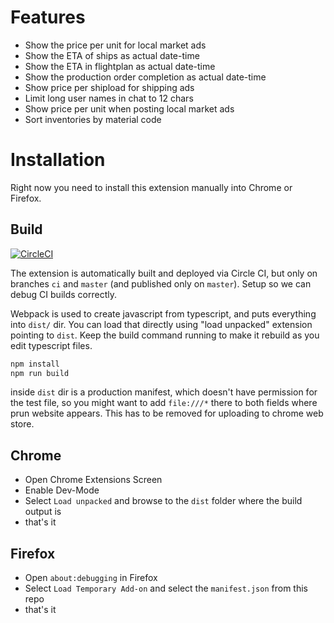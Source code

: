 # Features

* Show the price per unit for local market ads
* Show the ETA of ships as actual date-time
* Show the ETA in flightplan as actual date-time
* Show the production order completion as actual date-time
* Show price per shipload for shipping ads
* Limit long user names in chat to 12 chars
* Show price per unit when posting local market ads
* Sort inventories by material code

# Installation

Right now you need to install this extension manually into Chrome or Firefox. 

## Build

[![CircleCI](https://circleci.com/gh/YarekTyshchenko/PMMGBeautifier.svg?style=shield)](https://circleci.com/gh/YarekTyshchenko/PMMGBeautifier)

The extension is automatically built and deployed via Circle CI, but only on
branches `ci` and `master` (and published only on `master`). Setup so we
can debug CI builds correctly.

Webpack is used to create javascript from typescript, and puts everything into
`dist/` dir.
You can load that directly using "load unpacked" extension pointing to `dist`.
Keep the build command running to make it rebuild as you edit typescript files.
```bash
npm install
npm run build
```

inside `dist` dir is a production manifest, which doesn't have permission for
the test file, so you might want to add `file:///*` there to both fields where
prun website appears. This has to be removed for uploading to chrome web store.

## Chrome

* Open Chrome Extensions Screen
* Enable Dev-Mode
* Select `Load unpacked` and browse to the `dist` folder where the build output is
* that's it

## Firefox

* Open `about:debugging` in Firefox
* Select `Load Temporary Add-on` and select the `manifest.json` from this repo
* that's it
